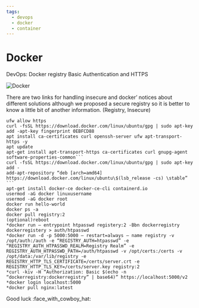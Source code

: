 ```yaml
---
tags:
  - devops
  - docker
  - container
---
```


# Docker

DevOps: Docker registry Basic Authentication and HTTPS

![Docker](https://miro.medium.com/max/406/1*8uXBBUlyJePLINh-xPzlJQ.jpeg)

There are two links for handling insecure and docker’ notices about different solutions although we proposed a secure registry so it is better to know a little bit of another information. (Registry, Insecure)
``` ufw allow http
ufw allow https
curl -fsSL https://download.docker.com/linux/ubuntu/gpg | sudo apt-key add -apt-key fingerprint 0EBFCD88
apt install ca-certificates curl openssh-server ufw apt-transport-https -y
apt update
apt-get install apt-transport-https ca-certificates curl gnupg-agent software-properties-common```
curl -fsSL https://download.docker.com/linux/ubuntu/gpg | sudo apt-key add -
add-apt-repository “deb [arch=amd64] https://download.docker.com/linux/ubuntu\$(lsb_release -cs) \stable” ```
apt-get install docker-ce docker-ce-cli containerd.io
usermod -aG docker linuxusername
usermod -aG docker root
docker run hello-world
docker ps -a
docker pull registry:2
(optional)reboot
*docker run — entrypoint htpasswd registery:2 -Bbn dockerregistry dockerregistery > auth/htpasswd
*docker run -d -p 5000:5000 — restart=always — name registry -v /opt/auth:/auth -e “REGISTRY_AUTH=htpasswd” -e “REGISTRY_AUTH_HTPASSWD_REALM=Registry Realm” -e REGISTRY_AUTH_HTPASSWD_PATH=/auth/htpasswd -v /opt/certs:/certs -v /opt/data:/var/lib/registry -e REGISTRY_HTTP_TLS_CERTIFICATE=/certs/server.crt -e REGISTRY_HTTP_TLS_KEY=/certs/server.key registry:2
*curl -kiv -H “Authorization: Basic $(echo -n “dockerregistry:dockerregistry” | base64)” https://localhost:5000/v2
*docker login localhost:5000
*docker pull nginx:latest
```
Good luck :face_with_cowboy_hat: